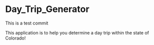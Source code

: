 # Day_Trip_Generator

This is a test commit

This application is to help you determine a day trip within the state of Colorado!